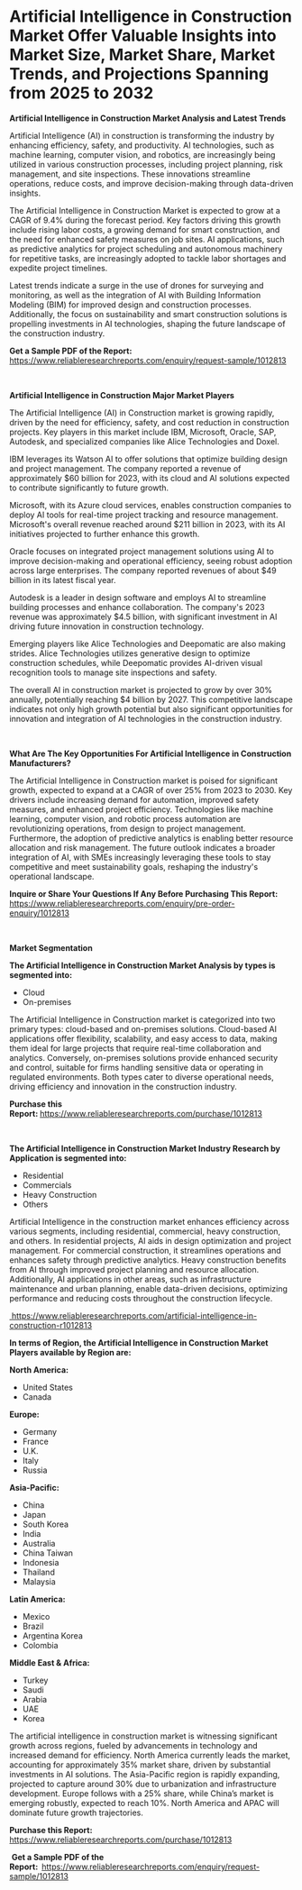 <p><h1>Artificial Intelligence in Construction Market Offer Valuable Insights into Market Size, Market Share, Market Trends, and Projections Spanning from 2025 to 2032</h1></p><p><strong>Artificial Intelligence in Construction Market Analysis and Latest Trends</strong></p>
<p><p>Artificial Intelligence (AI) in construction is transforming the industry by enhancing efficiency, safety, and productivity. AI technologies, such as machine learning, computer vision, and robotics, are increasingly being utilized in various construction processes, including project planning, risk management, and site inspections. These innovations streamline operations, reduce costs, and improve decision-making through data-driven insights.</p><p>The Artificial Intelligence in Construction Market is expected to grow at a CAGR of 9.4% during the forecast period. Key factors driving this growth include rising labor costs, a growing demand for smart construction, and the need for enhanced safety measures on job sites. AI applications, such as predictive analytics for project scheduling and autonomous machinery for repetitive tasks, are increasingly adopted to tackle labor shortages and expedite project timelines.</p><p>Latest trends indicate a surge in the use of drones for surveying and monitoring, as well as the integration of AI with Building Information Modeling (BIM) for improved design and construction processes. Additionally, the focus on sustainability and smart construction solutions is propelling investments in AI technologies, shaping the future landscape of the construction industry.</p></p>
<p><strong>Get a Sample PDF of the Report:&nbsp;</strong> <a href="https://www.reliableresearchreports.com/enquiry/request-sample/1012813?utm_campaign=32&utm_medium=2&utm_source=Github&utm_content=ia&utm_term=16042025&utm_id=artificial-intelligence-in-construction">https://www.reliableresearchreports.com/enquiry/request-sample/1012813</a></p>
<p>&nbsp;</p>
<p><strong>Artificial Intelligence in Construction Major Market Players</strong></p>
<p><p>The Artificial Intelligence (AI) in Construction market is growing rapidly, driven by the need for efficiency, safety, and cost reduction in construction projects. Key players in this market include IBM, Microsoft, Oracle, SAP, Autodesk, and specialized companies like Alice Technologies and Doxel.</p><p>IBM leverages its Watson AI to offer solutions that optimize building design and project management. The company reported a revenue of approximately $60 billion for 2023, with its cloud and AI solutions expected to contribute significantly to future growth.</p><p>Microsoft, with its Azure cloud services, enables construction companies to deploy AI tools for real-time project tracking and resource management. Microsoft's overall revenue reached around $211 billion in 2023, with its AI initiatives projected to further enhance this growth.</p><p>Oracle focuses on integrated project management solutions using AI to improve decision-making and operational efficiency, seeing robust adoption across large enterprises. The company reported revenues of about $49 billion in its latest fiscal year.</p><p>Autodesk is a leader in design software and employs AI to streamline building processes and enhance collaboration. The company's 2023 revenue was approximately $4.5 billion, with significant investment in AI driving future innovation in construction technology.</p><p>Emerging players like Alice Technologies and Deepomatic are also making strides. Alice Technologies utilizes generative design to optimize construction schedules, while Deepomatic provides AI-driven visual recognition tools to manage site inspections and safety.</p><p>The overall AI in construction market is projected to grow by over 30% annually, potentially reaching $4 billion by 2027. This competitive landscape indicates not only high growth potential but also significant opportunities for innovation and integration of AI technologies in the construction industry.</p></p>
<p>&nbsp;</p>
<p><strong>What Are The Key Opportunities For Artificial Intelligence in Construction Manufacturers?</strong></p>
<p><p>The Artificial Intelligence in Construction market is poised for significant growth, expected to expand at a CAGR of over 25% from 2023 to 2030. Key drivers include increasing demand for automation, improved safety measures, and enhanced project efficiency. Technologies like machine learning, computer vision, and robotic process automation are revolutionizing operations, from design to project management. Furthermore, the adoption of predictive analytics is enabling better resource allocation and risk management. The future outlook indicates a broader integration of AI, with SMEs increasingly leveraging these tools to stay competitive and meet sustainability goals, reshaping the industry's operational landscape.</p></p>
<p><strong>Inquire or Share Your Questions If Any Before Purchasing This Report:</strong> <a href="https://www.reliableresearchreports.com/enquiry/pre-order-enquiry/1012813?utm_campaign=32&utm_medium=2&utm_source=Github&utm_content=ia&utm_term=16042025&utm_id=artificial-intelligence-in-construction">https://www.reliableresearchreports.com/enquiry/pre-order-enquiry/1012813</a></p>
<p>&nbsp;</p>
<p><strong>Market Segmentation</strong></p>
<p><strong>The Artificial Intelligence in Construction Market Analysis by types is segmented into:</strong></p>
<p><ul><li>Cloud</li><li>On-premises</li></ul></p>
<p><p>The Artificial Intelligence in Construction market is categorized into two primary types: cloud-based and on-premises solutions. Cloud-based AI applications offer flexibility, scalability, and easy access to data, making them ideal for large projects that require real-time collaboration and analytics. Conversely, on-premises solutions provide enhanced security and control, suitable for firms handling sensitive data or operating in regulated environments. Both types cater to diverse operational needs, driving efficiency and innovation in the construction industry.</p></p>
<p><strong>Purchase this Report:&nbsp;</strong><a href="https://www.reliableresearchreports.com/purchase/1012813?utm_campaign=32&utm_medium=2&utm_source=Github&utm_content=ia&utm_term=16042025&utm_id=artificial-intelligence-in-construction">https://www.reliableresearchreports.com/purchase/1012813</a></p>
<p>&nbsp;</p>
<p><strong>The Artificial Intelligence in Construction Market Industry Research by Application is segmented into:</strong></p>
<p><ul><li>Residential</li><li>Commercials</li><li>Heavy Construction</li><li>Others</li></ul></p>
<p><p>Artificial Intelligence in the construction market enhances efficiency across various segments, including residential, commercial, heavy construction, and others. In residential projects, AI aids in design optimization and project management. For commercial construction, it streamlines operations and enhances safety through predictive analytics. Heavy construction benefits from AI through improved project planning and resource allocation. Additionally, AI applications in other areas, such as infrastructure maintenance and urban planning, enable data-driven decisions, optimizing performance and reducing costs throughout the construction lifecycle.</p></p>
<p><a href="https://www.reliableresearchreports.com/artificial-intelligence-in-construction-r1012813?utm_campaign=32&utm_medium=2&utm_source=Github&utm_content=ia&utm_term=16042025&utm_id=artificial-intelligence-in-construction">&nbsp;https://www.reliableresearchreports.com/artificial-intelligence-in-construction-r1012813</a></p>
<p><strong>In terms of Region, the Artificial Intelligence in Construction Market Players available by Region are:</strong></p>
<p>
    <p> <strong> North America: </strong>
        <ul>
            <li>United States</li>
            <li>Canada</li>
        </ul>
        </p> 
    <p> <strong> Europe: </strong>
        <ul>
            <li>Germany</li>
            <li>France</li>
            <li>U.K.</li>
            <li>Italy</li>
            <li>Russia</li>
        </ul>
        </p> 
    <p> <strong> Asia-Pacific: </strong>
        <ul>
            <li>China</li>
            <li>Japan</li>
            <li>South Korea</li>
            <li>India</li>
            <li>Australia</li>
            <li>China Taiwan</li>
            <li>Indonesia</li>
            <li>Thailand</li>
            <li>Malaysia</li>
        </ul>
        </p> 
    <p> <strong> Latin America: </strong>
        <ul>
            <li>Mexico</li>
            <li>Brazil</li>
            <li>Argentina Korea</li>
            <li>Colombia</li>
        </ul>
        </p> 
    <p> <strong> Middle East & Africa: </strong>
        <ul>
            <li>Turkey</li>
            <li>Saudi</li>
            <li>Arabia</li>
            <li>UAE</li>
            <li>Korea</li>
        </ul>
    </p>
    </p>
<p><p>The artificial intelligence in construction market is witnessing significant growth across regions, fueled by advancements in technology and increased demand for efficiency. North America currently leads the market, accounting for approximately 35% market share, driven by substantial investments in AI solutions. The Asia-Pacific region is rapidly expanding, projected to capture around 30% due to urbanization and infrastructure development. Europe follows with a 25% share, while China’s market is emerging robustly, expected to reach 10%. North America and APAC will dominate future growth trajectories.</p></p>
<p><strong>Purchase this Report: </strong><a href="https://www.reliableresearchreports.com/purchase/1012813?utm_campaign=32&utm_medium=2&utm_source=Github&utm_content=ia&utm_term=16042025&utm_id=artificial-intelligence-in-construction">https://www.reliableresearchreports.com/purchase/1012813</a></p>
<p>&nbsp;<strong>Get a Sample PDF of the Report:&nbsp;&nbsp;</strong><a href="https://www.reliableresearchreports.com/enquiry/request-sample/1012813?utm_campaign=32&utm_medium=2&utm_source=Github&utm_content=ia&utm_term=16042025&utm_id=artificial-intelligence-in-construction">https://www.reliableresearchreports.com/enquiry/request-sample/1012813</a></p>
<p><strong></strong></p>
<p><p></p><p></p><p></p></p>